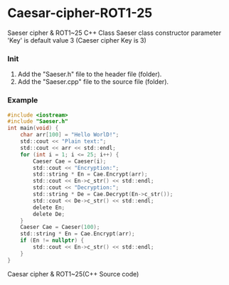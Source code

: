 Caesar-cipher-ROT1-25
===============
Saeser cipher & ROT1~25 C++ Class
Saeser class constructor parameter 'Key' is default value 3 (Caeser cipher Key is 3)

### Init
1. Add the "Saeser.h" file to the header file (folder).
2. Add the "Saeser.cpp" file to the source file (folder).


### Example
```C
#include <iostream>
#include "Saeser.h"
int main(void) {
	char arr[100] = "Hello WorlD!";
	std::cout << "Plain text:";
	std::cout << arr << std::endl;
	for (int i = 1; i <= 25; i++) {
		Caeser Cae = Caeser(i);
		std::cout << "Encryption:";
		std::string * En = Cae.Encrypt(arr);
		std::cout << En->c_str() << std::endl;
		std::cout << "Decryption:";
		std::string * De = Cae.Decrypt(En->c_str());
		std::cout << De->c_str() << std::endl;
		delete En;
		delete De;
	}
	Caeser Cae = Caeser(100);
	std::string * En = Cae.Encrypt(arr);
	if (En != nullptr) {
		std::cout << En->c_str() << std::endl;
	}
}
```

Caesar cipher &amp; ROT1~25(C++ Source code)
